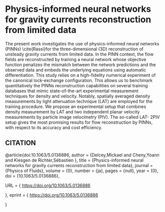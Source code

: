 <h1> Physics-informed neural networks for gravity currents reconstruction from limited data </h1>

<p> The present work investigates the use of physics-informed neural networks (PINNs) \cite{Rassi}for the three-dimensional (3D)
reconstruction of unsteady gravity currents from limited data. In the PINN context, the flow fields are reconstructed
by training a neural network whose objective function penalizes the mismatch between the network predictions and the
observed data and embeds the underlying equations using automatic differentiation. This study relies on a high-fidelity
numerical experiment of the canonical lock-exchange configuration. This allows us to benchmark quantitatively the
PINNs reconstruction capabilities on several training databases that mimic state-of-the-art experimental measurement
techniques for density and velocity. Notably, spatially averaged density measurements by light attenuation technique
(LAT) are employed for the training procedure. We propose an experimental setup that combines density measurement
by LAT and two independent planar velocity measurements by particle image velocimetry (PIV). The so-called LAT-
2PIV setup gives the most promising results for flow reconstruction by PINNs, with respect to its accuracy and cost
efficiency.</p>

## CITATION 

   @article{doi:10.1063/5.0136886,
author = {Delcey,Mickael  and Cheny,Yoann  and Kiesgen de Richter,Sébastien },
title = {Physics-informed neural networks for gravity currents reconstruction from limited data},
journal = {Physics of Fluids},
volume = {0},
number = {ja},
pages = {null},
year = {0},
doi = {10.1063/5.0136886},

URL = { 
        https://doi.org/10.1063/5.0136886
    
},
eprint = { 
        https://doi.org/10.1063/5.0136886
    
}
